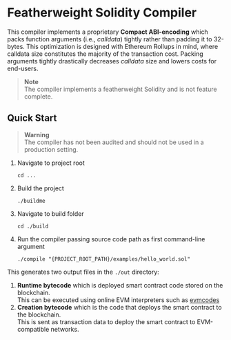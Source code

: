 # Featherweight Solidity Compiler
This compiler implements a proprietary **Compact ABI-encoding** which packs function arguments (i.e., *calldata*) tightly rather than padding it to 32-bytes.
This optimization is designed with Ethereum Rollups in mind, where calldata size constitutes the majority of the transaction cost.
Packing arguments tightly drastically decreases *calldata* size and lowers costs for end-users.

> **Note**  
> The compiler implements a featherweight Solidity and is not feature complete.

## Quick Start

> **Warning**  
> The compiler has not been audited and should not be used in a production setting.

1. Navigate to project root
   ```
   cd ...
   ```
2. Build the project
   ```
   ./buildme
   ```
3. Navigate to build folder
   ```
   cd ./build
   ```
4. Run the compiler passing source code path as first command-line argument
   ```
   ./compile "{PROJECT_ROOT_PATH}/examples/hello_world.sol"
   ```

This generates two output files in the `./out` directory:

1. **Runtime bytecode** which is deployed smart contract code stored on the blockchain.  
   This can be executed using online EVM interpreters such as [evmcodes](https://www.evm.codes/playground)
2. **Creation bytecode** which is the code that deploys the smart contract to the blockchain.  
   This is sent as transaction data to deploy the smart contract to EVM-compatible networks.
